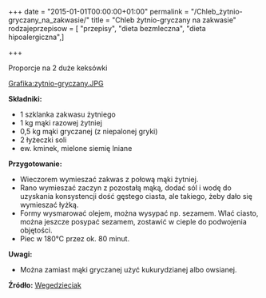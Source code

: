 +++
date = "2015-01-01T00:00:00+01:00"
permalink = "/Chleb_żytnio-gryczany_na_zakwasie/"
title = "Chleb żytnio-gryczany na zakwasie"
rodzajeprzepisow = [ "przepisy", "dieta bezmleczna", "dieta hipoalergiczna",]

+++

Proporcje na 2 duże keksówki

[Grafika:zytnio-gryczany.JPG](/Grafika:zytnio-gryczany.JPG "wikilink")

**Składniki:**

-   1 szklanka zakwasu żytniego
-   1 kg mąki razowej żytniej
-   0,5 kg mąki gryczanej (z niepalonej gryki)
-   2 łyżeczki soli
-   ew. kminek, mielone siemię lniane

**Przygotowanie:**

-   Wieczorem wymieszać zakwas z połową mąki żytniej.
-   Rano wymieszać zaczyn z pozostałą mąką, dodać sól i wodę do uzyskania konsystencji dość gęstego ciasta, ale takiego, żeby dało się wymieszać łyżką.
-   Formy wysmarować olejem, można wysypać np. sezamem. Wlać ciasto, można jeszcze posypać sezamem, zostawić w cieple do podwojenia objętości.
-   Piec w 180°C przez ok. 80 minut.

**Uwagi:**

-   Można zamiast mąki gryczanej użyć kukurydzianej albo owsianej.

**Źródło:** [Wegedzieciak](http://wegedzieciak.pl/viewtopic.php?t=646)
